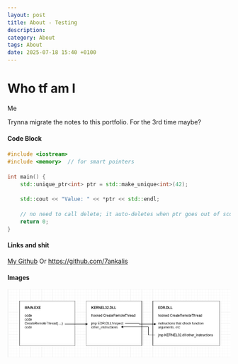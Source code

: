 ```yaml
---
layout: post
title: About - Testing
description:
category: About
tags: About
date: 2025-07-18 15:40 +0100
---
```

# Who tf am I
Me

Trynna migrate the notes to this portfolio. For the 3rd time maybe?

#### Code Block 

```cpp
#include <iostream>
#include <memory>  // for smart pointers

int main() {
    std::unique_ptr<int> ptr = std::make_unique<int>(42);

    std::cout << "Value: " << *ptr << std::endl;

    // no need to call delete; it auto-deletes when ptr goes out of scope
    return 0;
}
```

#### Links and shit
[My Github](https://github.com/7ankalis)
Or <https://github.com/7ankalis>

#### Images
![A simple image](https://github.com/7ankalis/redteam-starter/blob/main/images/api%20hooking.png)
